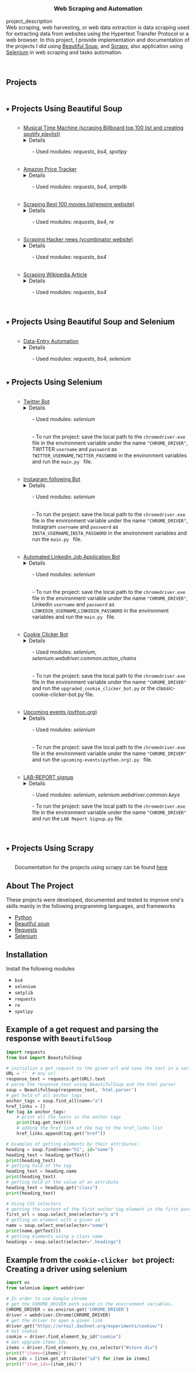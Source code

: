 <br />
<p >

<h3 align="center">Web Scraping and Automation </h3>

  <p >
    project_description
    <br />
Web scraping, web harvesting, or web data extraction is data scraping used for extracting data from websites using the Hypertext Transfer Protocol or a web browser.
In this project, I provide implementation and documentation of the projects I did using <a href="https://github.com/amgad01/web-scraping-and-automation/tree/main/beautifulSoup_webScraping">Beautiful Soup</a>, and  <a href="https://github.com/amgad01/web-scraping-and-automation/tree/main/scrapy_practice">Scrapy</a>, also application using <a href="https://github.com/amgad01/web-scraping-and-automation/tree/main/selenium_automation">Selenium</a> in web scraping and tasks automation.

   <br />
    <br />
  </p>

<!-- TABLE OF CONTENTS -->
<summary><h2 style="display: inline-block">Projects</h2></summary>
<!---[comment]: <> (Projects Using Beautiful Soup&#41;)--->
<!---[comment]: <> (Projects Using Beautiful Soup&#41;)--->
    <details open="open">
      <summary><h2 style="display: inline-block">Projects Using Beautiful Soup</h2></summary>
      <ol>
        <ul>
                <li><a href="https://github.com/amgad01/web-scraping-and-automation/tree/main/beautifulSoup_webScraping/spotifyPlaylist_With_BillboardTop100List">Musical Time Machine (scraping Billboard top 100 list and creating spotify playlist)</a></li>
                <details><br /> Musical Time Machine: Scraping the top 100 list of songs of a given date form the <a href="https://www.billboard.com/charts/hot-100/"> Billboard hot 100 list</a> and using the <a href="https://developer.spotify.com/documentation/web-api/">spotify API</a>  to connect to spotify and create a playlist with the top 100 songs  and return a link to this spotify list</details>
                    <ul> - Used modules: <em> requests</em>, <em> bs4</em>, <em>spotipy</em></ul>
        </ul> <br/> 
    <ul>
                <li><a href="https://github.com/amgad01/web-scraping-and-automation/tree/main/beautifulSoup_webScraping/amazonPriceTracker">Amazon Price Tracker</a></li>
                <details><br /> A project to scrap a live website.<br> Given url to a product on  <a href="https://www.amazon.com">Amazon website</a>, This project is to track the current price of the product and send a notification email with with the price update to the given email once the price goes below a given minimum price </details>
                    <ul> - Used modules: <em> requests</em>, <em> bs4</em>, <em>smtplib</em></ul>
        </ul> <br/>
    <ul>
                <li><a href="https://github.com/amgad01/web-scraping-and-automation/tree/main/beautifulSoup_webScraping/top100MoviesListt">Scraping Best 100 movies list(empire website)</a></li>
                <details><br /> A project to scrap a live website, <a href="https://www.empireonline.com/movies/features/best-movies-2/">empire online</a>. Getting the Empire's list of the best 100 movies of all time – as voted by readers. and printing the list of the 100 movies  containing the order and the title of each movie</details>
                    <ul> - Used modules: <em> requests</em>, <em> bs4</em>, <em>re</em></ul>
        </ul> <br/>
        <ul>
                <li><a href="https://github.com/amgad01/web-scraping-and-automation/tree/main/beautifulSoup_webScraping/hackerNews">Scraping Hacker news (ycombinator website)</a></li>
                <details><br /> A project to scrap a live website, <a href="https://news.ycombinator.com/news">ycombinator website</a>, to get the titles and links of the  posted news stories on the website , and the trending stories with the most upvote.</details>
                    <ul> - Used modules: <em> requests</em>, <em> bs4</em></ul>
        </ul> <br/>
        <ul>
                <li><a href="https://github.com/amgad01/web-scraping-and-automation/tree/main/beautifulSoup_webScraping/scraping_wikipediaArticle">Scraping Wikipedia Article</a></li>
                <details><br /> A project using the basics of Beautiful soup to scrap the content of a wikipedia article form the local file or using a get request with the link to the live article.<br>
        The local file is compressed just for simplicity and can be extracted to view the content or work with the file, otherwise a get request to the article link will also work.</details>
                    <ul> - Used modules: <em> requests</em>, <em> bs4</em> </ul>
        </ul>
        </ol>
    </details>
<!---[comment]: <> (Project Using Beautiful Soup and Selenium)--->
<!---[comment]: <> (Project Using Beautiful Soup and Selenium)--->
<!---[comment]: <> (Project Using Beautiful Soup and Selenium)--->
<!---[comment]: <> (Project Using Beautiful Soup and Selenium)--->
<br />

 <details open="open"><summary><h2 style="display: inline-block">Projects Using Beautiful Soup and Selenium</h2></summary>
      <ol><ul><li><a href="https://github.com/amgad01/python-code/tree/main/Web%20scraping%20and%20automation/data-entry%20automation(beautiful%20soup%20and%20selenium)">Data-Entry Automation</a></li>
                <details><br /> In this project, I used <a >Selenium</a> and <a>Beautiful Soup</a>  to implement an automate a tool that gets all apartments listings form 
 the <a href="https://www.zillow.com">Zillow</a> website and all important information related to the listings and eventually use the obtained information to fill out a Google form.
I used Beautiful Soup to get:
- Addresses of the properties    
-  Prices of the properties
- Links to the ads on the website
I also used Selenium to fill out a Google Form with all the information that was obtained from the previous step
</details>
                    <ul> - Used modules: <em> requests</em>, <em> bs4</em>, <em>selenium</em></ul>
        </ul> </ol></details>
<!---[comment]: <> (Project Using Selenium)--->
<!---[comment]: <> (Project Using Selenium)--->
<!---[comment]: <> (Project Using Selenium)--->
<!---[comment]: <> (Project Using Selenium)--->
    <details open="open">
      <summary><h2 style="display: inline-block">Projects Using Selenium</h2></summary>
        <ol>
<ul><li><a href="https://github.com/amgad01/python-code/tree/main/Web%20scraping%20and%20automation/Automation%20(Selenium)/twitter%20bot">Twitter Bot</a></li>
<details><br /> In this project, I use <a >Selenium</a> to implement a tweet bot to write tweets to the internet provider complaining about the internet speed, once the speed goes below the promised speed.<br />
First: the bot checks out the internet speed on <a href="https://www.speedtest.com"> Speedtest website</a> from which the webdriver retrieves the Download speed, Upload speed and PING. 
If either of these properties are below their promised values, then the Bot logs in <a href="https://www.twitter.com"> Twitter</a> with given a username and password (that are stored in the environment variables) and tweets to the internet provider with  a complaint  containing the current download/upload/ping speed.
- In check_speed_test.py, I implemented the internet speed checking automation.<br>
<br /></details>
            <ul> - Used modules: <em>selenium</em></ul> <br />
            <ul> - To run the project: save the local path to the <code>chromedriver.exe</code> file in the environment variable under the name <code>"CHROME_DRIVER"</code>, TWITTER <code>username</code> and <code>password</code> as <code>TWITTER_USERNAME</code>,<code>TWITTER_PASSWORD</code> in the environment variables and run the <code>main.py </code> file.</ul> 
</ul><br/>


<ul><li><a href="https://github.com/amgad01/python-code/tree/main/Web%20scraping%20and%20automation/Automation%20(Selenium)/instagram%20following%20bot">Instagram following Bot</a></li>
<details><br /> In this project, I use <a >Selenium</a> to automate a web driver to get to the <a href="https://instagram.com"> Instagram </a> website  and login with a given user name and password, then redirects to a given account url, then shows the followers to this given account and start following them( and ignores the ones that are already being followed from that account that the bot operates).<br /></details>
            <ul> - Used modules: <em>selenium</em></ul> <br/>
            <ul> - To run the project: save the local path to the <code>chromedriver.exe</code> file in the environment variable under the name <code>"CHROME_DRIVER"</code>, Instagram <code>username</code> and <code>password</code> as <code>INSTA_USERNAME</code>,<code>INSTA_PASSWORD</code> in the environment variables and run the <code>main.py </code> file.</ul> 
</ul><br/>


<ul><li><a href="https://github.com/amgad01/python-code/tree/main/Web%20scraping%20and%20automation/Automation%20(Selenium)/Linkedin%20application">Automated Linkedin Job Application Bot</a></li>
<details><br /> In this project, I use <a >Selenium</a> to automate the chrome browser to get to the <a href="https://linkedin.com"> Linkedin </a> website  and login with a given user name and password , enter a search term for the job search, go to the jobs page and save for all the available jobs or apply for the available jobs with an easy application option.<br /></details>
            <ul> - Used modules: <em>selenium</em></ul> <br/>
            <ul> - To run the project: save the local path to the <code>chromedriver.exe</code> file in the environment variable under the name <code>"CHROME_DRIVER"</code>, Linkedin <code>username</code> and <code>password</code> as <code>LINKEDIN_USERNAME</code>,<code>LINKEDIN_PASSWORD</code> in the environment variables and run the <code>main.py </code> file.</ul> 
</ul><br/>

<ul><li><a href="https://github.com/amgad01/python-code/tree/main/Web%20scraping%20and%20automation/Automation%20(Selenium)/The%20Cookie%20clicker%20(BOT)">Cookie Clicker Bot</a></li>
<details><br /> In this project, I use <a >Selenium</a>  in <code>classic-cookie-clicker-bot.py</code> to automate the chrome browser to get to the <a href="https://orteil.dashnet.org/experiments/cookie/"> Classic Cookie Clicker game </a> website and click on the cookie to bake cookies, and each five seconds buy the item with the highest affordable price form the item list.<br />In <code>upgraded_cookie_clicker_bot.py</code>, I implemented the chrome driver to play the upgraded version of the <a href="https://orteil.dashnet.org/cookieclicker/"> Cookie clicker</a>.</details>
            <ul> - Used modules: <em>selenium</em>, <em>selenium.webdriver.common.action_chains</em></ul> <br/>
            <ul> - To run the project: save the local path to the <code>chromedriver.exe</code> file in the environment variable under the name <code>"CHROME_DRIVER"</code>  and run the <code>upgraded_cookie_clicker_bot.py</code> or the classic-cookie-clicker-bot.py file.</ul> 
</ul><br/>


   <ul><li><a href="https://github.com/amgad01/python-code/blob/main/Web%20scraping%20and%20automation/Automation%20(Selenium)/upcoming-events(python.org).py">Upcoming events (python.org)</a></li>
                <details><br /> In this project, I use <a >Selenium</a> to automate  the chrome browser to get to the <a>python.org</a> website and get the upcoming events listed in the main page.</details>

<ul> - Used modules: <em>selenium</em></ul> <br>
<ul> - To run the project: save the local path to the <code>chromedriver.exe</code> file in the environment variable under the name <code>"CHROME_DRIVER"</code>  and run the <code>upcoming-events(python.org).py </code> file.</ul> <br/>
</ul>
</ol>


<ol>
        <ul><li><a href="https://github.com/amgad01/python-code/blob/main/Web%20scraping%20and%20automation/Automation%20(Selenium)/LAB%20Report%20Signup.py">LAB-REPORT signup</a></li>
                <details><br /> In this project, I implement simple <a >Selenium</a>  functionality to in order to automate the chrome browser to fill out a form and click submit on a given webpage.</details>
            <ul> - Used modules: <em>selenium</em>, <em>selenium.webdriver.common.keys</em></ul> 
            <ul> - To run the project: save the local path to the <code>chromedriver.exe</code> file in the environment variable under the name <code>"CHROME_DRIVER"</code>  and run the <code>LAB Report Signup.py</code> file.</ul> </ul> <br/>
    </ol></details>

<details open="open">
  <summary><h2 style="display: inline-block" 
 >Projects Using Scrapy</h2></summary>
<ul>Documentation for the projects using scrapy can be found <a href="https://github.com/amgad01/python-code/tree/main/Web%20scraping%20and%20automation/scrapy-practice/">here </a> </ul>
</details>

<!---[comment]: <> ABOUT THE PROJECT -->

## About The Project

These projects were developed, documented and tested to improve one's skills mainly in the following programming
languages, and frameworks

* [Python](https://www.python.org/)
* [Beautiful soup ](https://www.crummy.com/software/BeautifulSoup/bs4/doc/)
* [Requests](https://docs.python-requests.org/en/master/)
* [Selenium](https://www.selenium.dev/)

[comment]: <> (<!-- GETTING STARTED -->)

## Installation

Install the following modules

* `bs4 `
* `selenium`
* `smtplib`
* `requests`
* `re`
* `spotipy`

## Example of a get request and parsing the response with `BeautifulSoup`

```py
import requests
from bs4 import BeautifulSoup

# initialize a get request to the given url and save the text in a variable response_text
URL = ''  # any url 
response_text = requests.get(URL).text
# parse the response_text using BeautifulSoup and the html parser 
soup = BeautifulSoup(response_text, 'html.parser')
# get hold of all anchor tags
anchor_tags = soup.find_all(name="a")
href_links = []
for tag in anchor_tags:
    # print all the texts in the anchor tags
    print(tag.get_text())
    # adding the href link of the tag to the href_links list 
    href_links.append(tag.get("href"))

# Examples of getting elements by their attributes:
heading = soup.find(name="h1", id="name")
heading_text = heading.getText()
print(heading_text)
# getting hold of the tag
heading_text = heading.name
print(heading_text)
# getting hold of the value of an attribute
heading_text = heading.get("class")
print(heading_text)

# Using CSS selectors 
# getting the content of the first anchor tag element in the first paragraph
first_url = soup.select_one(selector="p a")
# getting an element with a given id
name = soup.select_one(selector="name")
print(name.getText())
# getting elements using a class name 
headings = soup.select(selector=".headings")
```

## Example from the `cookie-clicker bot` project: Creating a driver using selenium

```py
import os
from selenium import webdriver

# In order to use Google chrome 
# get the CHROME_DRIVER path saved in the environment variables, 
CHROME_DRIVER = os.environ.get('CHROME_DRIVER')
driver = webdriver.Chrome(CHROME_DRIVER)
# get the driver to open a given link 
driver.get("https://orteil.dashnet.org/experiments/cookie/")
# Get cookie
cookie = driver.find_element_by_id("cookie")
# Get upgrade-items ids.
items = driver.find_elements_by_css_selector("#store div")
print(f"items={items}")
item_ids = [item.get_attribute("id") for item in items]
print(f"item_ids={item_ids}")
``` 
